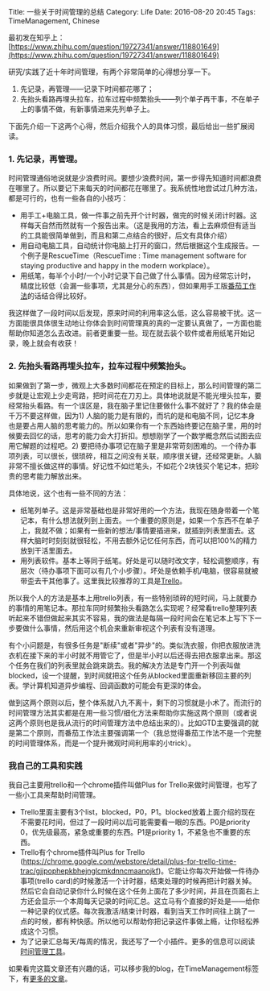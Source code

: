Title: 一些关于时间管理的总结
Category: Life
Date: 2016-08-20 20:45
Tags: TimeManagement, Chinese

最初发在知乎上：[https://www.zhihu.com/question/19727341/answer/118801649](https://www.zhihu.com/question/19727341/answer/118801649)

研究/实践了近十年时间管理，有两个非常简单的心得想分享一下。

1. 先记录，再管理——记录下时间都花哪了；
2. 先抬头看路再埋头拉车，拉车过程中频繁抬头——列个单子再干事，不在单子上的事情不做，有新事情进来先列单子上。

下面先介绍一下这两个心得，然后介绍我个人的具体习惯，最后给出一些扩展阅读。

### 1. 先记录，再管理。

时间管理通俗地说就是少浪费时间。要想少浪费时间，第一步得先知道时间都浪费在哪里了。所以要记下来每天的时间都花在哪里了。我系统性地尝试过几种方法，都是可行的，也有一些各自的小技巧：

* 用手工+电脑工具，做一件事之前先开个计时器，做完的时候关闭计时器。这样每天自然而然就有一个报告出来。（这是我用的方法，看上去麻烦但有适当的工具能很简单做到，而且和第二点结合的很好，后文有具体介绍）
* 用自动电脑工具，自动统计你电脑上打开的窗口，然后根据这个生成报告。一个例子是RescueTime（RescueTime : Time management software for staying productive and happy in the modern workplace）。
* 用纸笔，每半个小时/一个小时记录下自己做了什么事情。因为经常忘计时，精度比较低（会漏一些事项，尤其是分心的东西），但如果用手工版[番茄工作法](https://yage.ai/using-a-timer-to-do-time-management.html)的话结合得比较好。

我这样做了一段时间以后发现，原来时间的利用率这么低，这么容易被干扰。这一方面能很具体很生动地让你体会到时间管理真的真的一定要认真做了，一方面也能帮助你知道怎么去改进。前者更重要一些。现在就去装个软件或者用纸笔开始记录，晚上就会有收获！

### 2. 先抬头看路再埋头拉车，拉车过程中频繁抬头。

如果做到了第一步，微观上大多数时间都花在预定的目标上，那么时间管理的第二步就是让宏观上少走弯路，把时间花在刀刃上。具体地说就是不能光埋头拉车，要经常抬头看路。有一个误区是，我在脑子里记住要做什么事不就好了？我的体会是千万不要这样做，因为1) 人脑的能力是有限的，而坑的是和电脑不同，记忆本身也是要占用人脑的思考能力的。所以如果你有一个东西始终要记在脑子里，用的时候要去回忆的话，思考的能力会大打折扣。想想刚学了一个数学概念然后试图去应用它解题的过程吧。2) 要把待办事项记在脑子里是非常苛刻困难的。一个待办事项列表，可以很长，很琐碎，相互之间没有关联，顺序很关键，还经常更新。人脑非常不擅长做这样的事情。好记性不如烂笔头，不如花个2块钱买个笔记本，把珍贵的思考能力解放出来。

具体地说，这个也有一些不同的方法：

* 纸笔列单子。这是非常基础也是非常好用的一个方法，我现在随身带着一个笔记本，有什么想法就列到上面去。一个重要的原则是，如果一个东西不在单子上，我就不做；如果有一些新的想法/事情要插进来，就插到列表里面去。这样大脑时时刻刻就很轻松，不用去额外记忆任何东西，而可以把100%的精力放到干活里面去。
* 用列表软件。基本上等同于纸笔。好处是可以随时改文字，轻松调整顺序，有层次（待办事项下面可以有几个小步骤）。坏处是依赖手机/电脑，很容易就被带歪去干其他事了。这里我比较推荐的工具是[Trello](https://yage.ai/using-trello-to-do-time-management.html)。

所以我个人的方法是基本上用trello列表，有一些特别琐碎的短时间，马上就要办的事情的用笔记本。那拉车同时频繁抬头看路怎么实现呢？经常看trello整理列表听起来不错但做起来其实不容易，我的做法是每隔一段时间会在笔记本上写下下一步要做什么事情，然后用这个机会来重新审视这个列表有没有道理。

有个小问题是，有很多任务是"断续"或者"异步"的。类似洗衣服，你把衣服放进洗衣机在接下来的半小时就不用管它了，但是半小时以后还得去把衣服拿出来。那这个任务在我们的列表里就会跳来跳去。我的解决方法是专门开一个列表叫做blocked，设一个提醒，到时间就把这个任务从blocked里面重新移回主要的列表。学计算机知道异步编程、回调函数的可能会有更深的体会。

做到这两个原则以后，整个体系就八九不离十，剩下的习惯就是小术了。而流行的时间管理方法其实都是在用一些习惯/细化方法来帮助你实施这两个原则（或者说这两个原则也是我从流行的时间管理方法中总结出来的）。比如GTD主要强调的就是第二个原则，而番茄工作法主要强调第一个（我总觉得番茄工作法不是一个完整的时间管理体系，而是一个提升微观时间利用率的小trick）。

### 我自己的工具和实践

我自己主要用trello和一个chrome插件叫做Plus for Trello来做时间管理，也写了一些小工具来帮助时间管理。

* Trello里面主要有3个list，blocked，P0，P1。blocked放着上面介绍的现在不需要花时间，但过了一段时间以后可能需要看一眼的东西。P0是priority 0，优先级最高，紧急或重要的东西。P1是priority 1，不紧急也不重要的东西。
* Trello有个chrome插件叫Plus for Trello (https://chrome.google.com/webstore/detail/plus-for-trello-time-trac/gjjpophepkbhejnglcmkdnncmaanojkf)。它能让你每次开始做一件待办事项(trello card)的时候激活一个计时器，结束处理的时候再把计时器关掉。然后它会自动记录你什么时候在这个任务上面花了多少时间，并且在页面右上方还会显示一个本周每天记录的时间汇总。这立马有个直接的好处是——给你一种记录的仪式感。每次我激活/结束计时器，看到当天工作时间往上跳了一点的时候，都有种快感。所以他可以帮助你把记录这件事做上瘾，让你轻松养成这个习惯。
* 为了记录汇总每天/每周的情况，我还写了一个小插件。更多的信息可以阅读[时间管理工具](https://yage.ai/more-tips-about-time-management.html)。

如果看完这篇文章还有兴趣的话，可以移步我的blog，在TimeManagement标签下，有[更多的文章](http://grapeot.me/tag/timemanagement.html)。